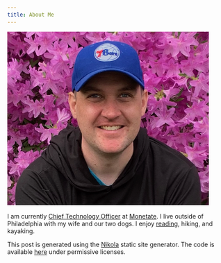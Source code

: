 ```yaml
---
title: About Me
---
```


![Headshot](/resources/img/flower_cropped_small.png)

I am currently [Chief Technology Officer](https://www.linkedin.com/in/austin-rochford/) at [Monetate](https://monetate.com/). I live outside of Philadelphia with my wife and our two dogs.  I enjoy [reading](http://localhost:8000/reading-log.html), hiking, and kayaking.

This post is generated using the [Nikola](https://getnikola.com/) static site generator.  The code is available [here](https://github.com/AustinRochford/blog-nikola) under permissive licenses.
